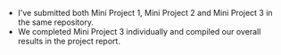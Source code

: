 - I've submitted both Mini Project 1, Mini Project 2 and Mini Project 3 in the same repository.
- We completed Mini Project 3 individually and compiled our overall results in the project report.
